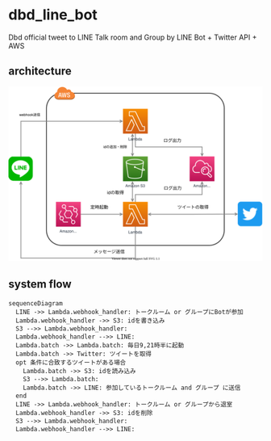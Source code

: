 # dbd_line_bot
Dbd official tweet to LINE Talk room and Group by LINE Bot + Twitter API + AWS

## architecture
![architecture](./drawio/architecture.drawio.svg)

## system flow

```mermaid
sequenceDiagram
  LINE ->> Lambda.webhook_handler: トークルーム or グループにBotが参加
  Lambda.webhook_handler ->> S3: idを書き込み
  S3 -->> Lambda.webhook_handler: 
  Lambda.webhook_handler -->> LINE: 
  Lambda.batch ->> Lambda.batch: 毎日9,21時半に起動
  Lambda.batch ->> Twitter: ツイートを取得
  opt 条件に合致するツイートがある場合
    Lambda.batch ->> S3: idを読み込み
    S3 -->> Lambda.batch: 
    Lambda.batch ->> LINE: 参加しているトークルーム and グループ に送信
  end
  LINE ->> Lambda.webhook_handler: トークルーム or グループから退室
  Lambda.webhook_handler ->> S3: idを削除
  S3 -->> Lambda.webhook_handler: 
  Lambda.webhook_handler -->> LINE: 
```
